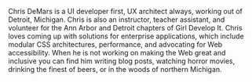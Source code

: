 Chris DeMars is a UI developer first, UX architect always, working out of Detroit, Michigan. Chris is also an instructor, teacher assistant, and volunteer for the Ann Arbor and Detroit chapters of Girl Develop It. Chris loves coming up with solutions for enterprise applications, which include modular CSS architectures, performance, and advocating for Web accessibility. When he is not working on making the Web great and inclusive you can find him writing blog posts, watching horror movies, drinking the finest of beers, or in the woods of northern Michigan.
